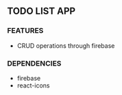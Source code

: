 ## TODO LIST APP

### FEATURES
- CRUD operations through firebase 

### DEPENDENCIES
- firebase
- react-icons